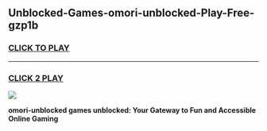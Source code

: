
## Unblocked-Games-omori-unblocked-Play-Free-gzp1b
<h3>
<a href="https://premium76.site?title=omori-unblocked&ref=21A">CLICK TO PLAY</a></h3>
<hr>

<h3>
<a href="https://premium76.site?title=omori-unblocked&ref=21A">CLICK 2 PLAY</a>
  
</h3>

<a href="https://premium76.site?title=omori-unblocked&ref=21A"><img src="https://clearcache.store/games.png"></a>


**omori-unblocked games unblocked: Your Gateway to Fun and Accessible Online Gaming**
